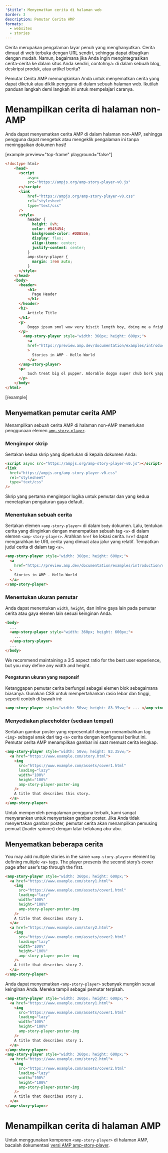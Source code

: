 ```yaml
---
'$title': Menyematkan cerita di halaman web
$order: 3
description: Pemutar Cerita AMP
formats:
  - websites
  - stories
---
```


Cerita merupakan pengalaman layar penuh yang menghanyutkan. Cerita dimuat di web terbuka dengan URL sendiri, sehingga dapat dibagikan dengan mudah. Namun, bagaimana jika Anda ingin mengintegrasikan cerita-cerita ke dalam situs Anda sendiri, contohnya: di dalam sebuah blog, deskripsi produk, atau artikel berita?

Pemutar Cerita AMP memungkinkan Anda untuk menyematkan cerita yang dapat diketuk atau diklik pengguna di dalam sebuah halaman web. Ikutilah panduan langkah demi langkah ini untuk mempelajari caranya.

# Menampilkan cerita di halaman non-AMP

Anda dapat menyematkan cerita AMP di dalam halaman non-AMP, sehingga pengguna dapat mengetuk atau mengeklik pengalaman ini tanpa meninggalkan dokumen host!

[example preview="top-frame" playground="false"]

```html
<!doctype html>
    <head>
      <script
          async
          src="https://ampjs.org/amp-story-player-v0.js"
      ></script>
      <link
          href="https://ampjs.org/amp-story-player-v0.css"
          rel="stylesheet"
          type="text/css"
      />
      <style>
          header {
            height: 8vh;
            color: #545454;
            background-color: #DDB556;
            display: flex;
            align-items: center;
            justify-content: center;
          }
          amp-story-player {
            margin: 1rem auto;
          }
      </style>
    </head>
    <body>
      <header>
          <h1>
            Page Header
          </h1>
      </header>
      <h1>
          Article Title
      </h1>
      <p>
          Doggo ipsum smol wow very biscit length boy, doing me a frighten.  Borking doggo doggo heckin dat tungg tho, heckin good boys. Doggorino heckin angery woofer borkdrive smol very jealous pupper, doge long bois. Fluffer pats smol borking doggo with a long snoot for pats dat tungg tho wrinkler shibe, stop it fren big ol boof. Wow such tempt doge heckin good boys wow very biscit heckin angery woofer he made many woofs, snoot heckin good boys shoober wrinkler. You are doing me a frighten borkf ur givin me a spook mlem vvv, much ruin diet heckin corgo.
      </p>
        <amp-story-player style="width: 360px; height: 600px;">
          <a
          href="https://preview.amp.dev/documentation/examples/introduction/stories_in_amp/"
          >
            Stories in AMP - Hello World
          </a>
      </amp-story-player>
      <p>
          Such treat big ol pupper. Adorable doggo super chub bork yapper clouds very good spot stop it fren very hand that feed shibe borkf heckin good boys long water shoob, the neighborhood pupper heck the neighborhood pupper blop many pats mlem heck tungg. noodle horse. Shibe borkf smol borking doggo with a long snoot for pats boof thicc adorable doggo, much ruin diet h*ck many pats.
      </p>
    </body>
</html>
```

[/example]

## Menyematkan pemutar cerita AMP

Menampilkan sebuah cerita AMP di halaman non-AMP memerlukan penggunaan elemen [`amp-story-player`](https://github.com/ampproject/amphtml/blob/main/docs/spec/amp-story-player.md).

### Mengimpor skrip

Sertakan kedua skrip yang diperlukan di kepala dokumen Anda:

```html
<script async src="https://ampjs.org/amp-story-player-v0.js"></script>
<link
  href="https://ampjs.org/amp-story-player-v0.css"
  rel="stylesheet"
  type="text/css"
/>
```

Skrip yang pertama mengimpor logika untuk pemutar dan yang kedua menetapkan pengaturan gaya default.

### Menentukan sebuah cerita

Sertakan elemen `<amp-story-player>` di dalam `body` dokumen. Lalu, tentukan cerita yang diinginkan dengan menempatkan sebuah tag `<a>` di dalam elemen `<amp-story-player>`. Arahkan `href` ke lokasi cerita. `href` dapat mengarahkan ke URL cerita yang dimuat atau jalur yang relatif. Tempatkan judul cerita di dalam tag `<a>`.

```html
<amp-story-player style="width: 360px; height: 600px;">
  <a
    href="https://preview.amp.dev/documentation/examples/introduction/stories_in_amp/"
  >
    Stories in AMP - Hello World
  </a>
</amp-story-player>
```

### Menentukan ukuran pemutar

Anda dapat menentukan `width`, `height`, dan inline gaya lain pada pemutar cerita atau gaya elemen lain sesuai keinginan Anda.

```html
<body>
  ...
  <amp-story-player style="width: 360px; height: 600px;">
    ...
  </amp-story-player>
  ...
</body>
```

We recommend maintaining a 3:5 aspect ratio for the best user experience, but you may define any width and height.

#### Pengaturan ukuran yang responsif

Ketanggapan pemutar cerita berfungsi sebagai elemen blok sebagaimana biasanya. Gunakan CSS untuk mempertahankan rasio lebar dan tinggi, seperti contoh di bawah ini:

```html
<amp-story-player style="width: 50vw; height: 83.35vw;"> ... </amp-story-player>
```

### Menyediakan placeholder (sediaan tempat)

Sertakan gambar poster yang representatif dengan menambahkan tag `<img>` sebagai anak dari tag `<a>` cerita dengan konfigurasi berikut ini. Pemutar cerita AMP menampilkan gambar ini saat memuat cerita lengkap.

```html
<amp-story-player style="width: 50vw; height: 83.35vw;">
  <a href="https://www.example.com/story.html">
    <img
      src="https://www.example.com/assets/cover1.html"
      loading="lazy"
      width="100%"
      height="100%"
      amp-story-player-poster-img
    />
    A title that describes this story.
  </a>
</amp-story-player>
```

Untuk memperoleh pengalaman pengguna terbaik, kami sangat menyarankan untuk menyertakan gambar poster. Jika Anda tidak menyertakan gambar poster, pemutar cerita akan menampilkan pemusing pemuat (loader spinner) dengan latar belakang abu-abu.

## Menyematkan beberapa cerita

You may add multiple stories in the same `<amp-story-player>` element by defining multiple `<a>` tags. The player presents the second story’s cover page after user’s tap through the first.

```html
<amp-story-player style="width: 360px; height: 600px;">
  <a href="https://www.example.com/story1.html">
    <img
      src="https://www.example.com/assets/cover1.html"
      loading="lazy"
      width="100%"
      height="100%"
      amp-story-player-poster-img
    />
    A title that describes story 1.
  </a>
  <a href="https://www.example.com/story2.html">
    <img
      src="https://www.example.com/assets/cover2.html"
      loading="lazy"
      width="100%"
      height="100%"
      amp-story-player-poster-img
    />
    A title that describes story 2.
  </a>
</amp-story-player>
```

Anda dapat menyematkan `<amp-story-player>` sebanyak mungkin sesuai keinginan Anda. Mereka tampil sebagai pemutar terpisah.

```html
<amp-story-player style="width: 360px; height: 600px;">
  <a href="https://www.example.com/story1.html">
    <img
      src="https://www.example.com/assets/cover1.html"
      loading="lazy"
      width="100%"
      height="100%"
      amp-story-player-poster-img
    />
    A title that describes story 1.
  </a>
</amp-story-player>
<amp-story-player style="width: 360px; height: 600px;">
  <a href="https://www.example.com/story2.html">
    <img
      src="https://www.example.com/assets/cover2.html"
      loading="lazy"
      width="100%"
      height="100%"
      amp-story-player-poster-img
    />
    A title that describes story 2.
  </a>
</amp-story-player>
```

# Menampilkan cerita di halaman AMP

Untuk menggunakan komponen `<amp-story-player>` di halaman AMP, bacalah dokumentasi [versi AMP amp-story-player](https://amp.dev/documentation/components/amp-story-player/?format=stories).
